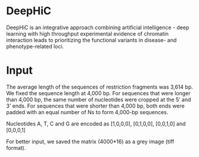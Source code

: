 # DeepHiC
DeepHiC is an integrative approach combining artificial intelligence - deep learning with high throughput experimental evidence of chromatin interaction leads to prioritizing the functional variants in disease- and phenotype-related loci.

# Input
The average length of the sequences of restriction fragments was 3,614 bp. We fixed the sequence length at 4,000 bp. For sequences that were longer than 4,000 bp, the same number of nucleotides were cropped at the 5’ and 3’ ends. For sequences that were shorter than 4,000 bp, both ends were padded with an equal number of Ns to form 4,000-bp sequences. 

Nucleotides A, T, C and G are encoded as [1,0,0,0], [0,1,0,0], [0,0,1,0] and [0,0,0,1]

For better input, we saved the matrix (4000*16) as a grey image (tiff format).
